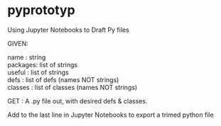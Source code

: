 # pyprototyp
Using Jupyter Notebooks to Draft Py files

GIVEN:

name    : string  
packages: list of strings  
useful  : list of strings  
defs    : list of defs (names NOT strings)  
classes : list of classes (names NOT strings)  

GET  : A .py file out, with desired defs & classes.

Add to the last line in Jupyter Notebooks to export a trimed python file
